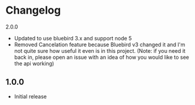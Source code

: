 # Changelog

2.0.0
- Updated to use bluebird 3.x and support node 5
- Removed Cancelation feature because Bluebird v3 changed it and I'm not quite sure how
  useful it even is in this project. (Note: if you need it back in, please open an issue with an
  idea of how you would like to see the api working)

1.0.0
---
- Initial release
